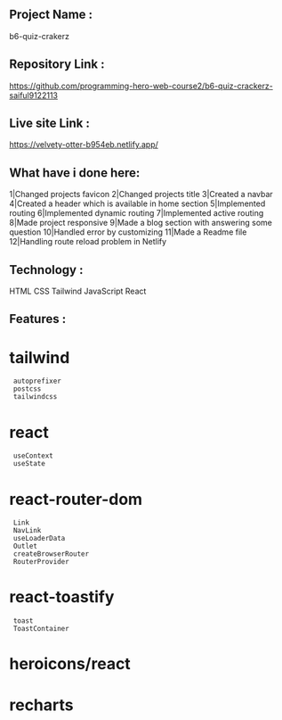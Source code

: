 ## Project Name :
   b6-quiz-crakerz

## Repository Link :
   https://github.com/programming-hero-web-course2/b6-quiz-crackerz-saiful9122113

## Live site Link :
   https://velvety-otter-b954eb.netlify.app/

## What have i done here:
   1|Changed projects favicon
   2|Changed projects title
   3|Created a navbar
   4|Created a header which is available in home section
   5|Implemented routing
   6|Implemented dynamic routing 
   7|Implemented active routing
   8|Made project responsive
   9|Made a blog section with answering some question
  10|Handled error by customizing
  11|Made a Readme file
  12|Handling route reload problem in Netlify

## Technology :   
   HTML
   CSS
   Tailwind
   JavaScript
   React

## Features :
   # tailwind
     autoprefixer
     postcss
     tailwindcss
   # react
     useContext
     useState
   # react-router-dom
     Link
     NavLink
     useLoaderData
     Outlet
     createBrowserRouter
     RouterProvider
   # react-toastify
     toast
     ToastContainer
   # heroicons/react
   # recharts
   